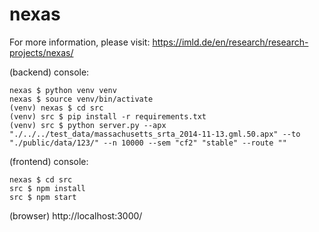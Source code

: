 # nexas
For more information, please visit: https://imld.de/en/research/research-projects/nexas/

(backend) console:
```
nexas $ python venv venv
nexas $ source venv/bin/activate
(venv) nexas $ cd src
(venv) src $ pip install -r requirements.txt
(venv) src $ python server.py --apx "./../../test_data/massachusetts_srta_2014-11-13.gml.50.apx" --to "./public/data/123/" --n 10000 --sem "cf2" "stable" --route "" 
```

(frontend) console:
```
nexas $ cd src 
src $ npm install 
src $ npm start 
```
(browser) http://localhost:3000/
